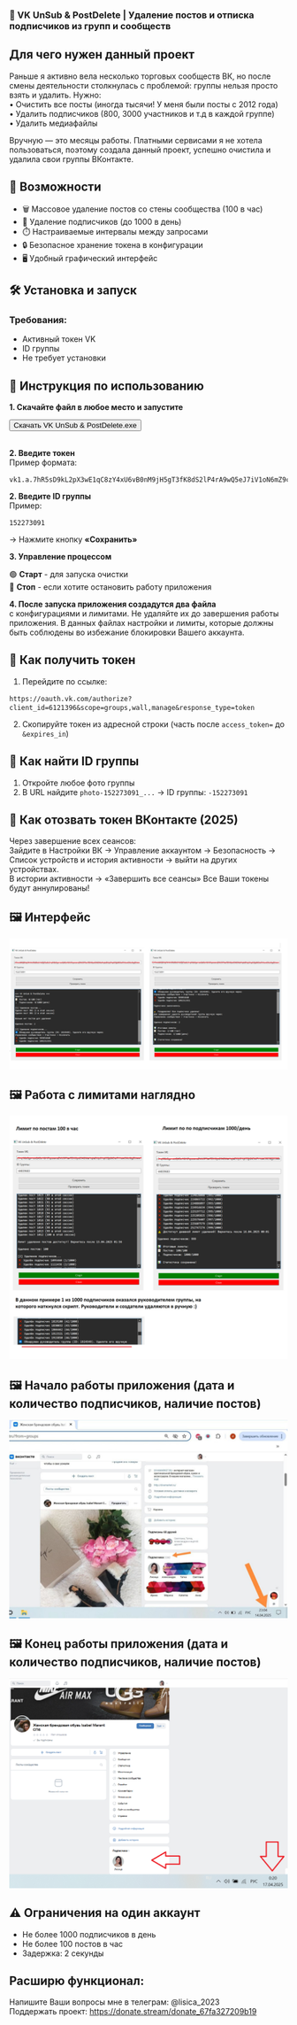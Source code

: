 ### 🧹 VK UnSub & PostDelete | Удаление постов и отписка подписчиков из групп и сообществ

## Для чего нужен данный проект
Раньше я активно вела несколько торговых сообществ ВК, но после смены деятельности столкнулась с проблемой: группы нельзя просто взять и удалить. Нужно:  
• Очистить все посты (иногда тысячи! У меня были посты с 2012 года)  
• Удалить подписчиков (800, 3000 участников и т.д в каждой группе)  
• Удалить медиафайлы  

Вручную — это месяцы работы. Платными сервисами я не хотела пользоваться, поэтому создала данный проект, успешно очистила и удалила свои группы ВКонтакте. 

## 🌟 Возможности

- 🗑️ Массовое удаление постов со стены сообщества (100 в час)
- 👥 Удаление подписчиков (до 1000 в день)
- ⏱️ Настраиваемые интервалы между запросами
- 🔒 Безопасное хранение токена в конфигурации
- 🖥️ Удобный графический интерфейс

## 🛠️ Установка и запуск

### Требования:
- Активный токен VK
- ID группы
- Не требует установки

## 🚀 Инструкция по использованию

**1. Скачайте файл в любое место и запустите**  

<a href="https://github.com/Lisica050521/Python-VK-UnSub-PostDelete-Releases/raw/master/VK%20UnSub%20%26%20PostDelete.exe" download>
  <button>Скачать VK UnSub & PostDelete.exe</button>
</a>
<br><br>

**2. Введите токен**  
Пример формата:
```
vk1.a.7hR5sD9kL2pX3wE1qC8zY4xU6vB0nM9jH5gT3fK8dS2lP4rA9wQ5eJ7iV1oN6mZ9cX2yU4bR0tD5fG8hS3jK6lL9pO4aQ7wE2iI5uY0
   ```
**2. Введите ID группы**  
   Пример:
   ```
   152273091
   ```
   → Нажмите кнопку **«Сохранить»**  

**3. Управление процессом**  

   🟢 **Старт** - для запуска очистки  
   🔴 **Стоп** - если хотите остановить работу приложения

**4. После запуска приложения создадутся два файла**  
с конфигурациями и лимитами. Не удаляйте их до завершения работы приложения. В данных файлах настройки и лимиты, которые должны быть соблюдены во избежание блокировки Вашего аккаунта.

## 🔐 Как получить токен
1. Перейдите по ссылке:
```
https://oauth.vk.com/authorize?client_id=6121396&scope=groups,wall,manage&response_type=token
```
2. Скопируйте токен из адресной строки (часть после `access_token=` до `&expires_in`)

## 📌 Как найти ID группы
1. Откройте любое фото группы
2. В URL найдите `photo-152273091_...` → ID группы: `-152273091`

## 📌 Как отозвать токен ВКонтакте (2025)
Через завершение всех сеансов:  
Зайдите в Настройки ВК → Управление аккаунтом → Безопасность  → 
Список устройств и история активности → выйти на других устройствах.  
В истории активности → «Завершить все сеансы» 
Все Ваши токены будут аннулированы!

## 🖼️ Интерфейс
![Интерфейс](https://raw.githubusercontent.com/Lisica050521/Python-VK-UnSub-PostDelete/master/images/interface.png)

## 🖼️ Работа с лимитами наглядно
![Интерфейс](https://raw.githubusercontent.com/Lisica050521/Python-VK-UnSub-PostDelete/master/images/limits.png)

## 🖼️ Начало работы приложения (дата и количество подписчиков, наличие постов)

![Интерфейс](images/start_14.04.25.png)  

## 🖼️ Конец работы приложения (дата и количество подписчиков, наличие постов)

![Интерфейс](images/end_17.04.25.png) 

## ⚠️ Ограничения на один аккаунт
- Не более 1000 подписчиков в день
- Не более 100 постов в час
- Задержка: 2 секунды

## Расширю функционал: 
Напишите Ваши вопросы мне в телеграм: @lisica_2023  
Поддержать проект: https://donate.stream/donate_67fa327209b19
